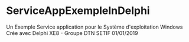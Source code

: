 # ServiceAppExempleInDelphi
Un Exemple Service application pour le Système d'exploitation Windows Crée avec Delphi XE8 -
Groupe DTN SETIF 01/01/2019
